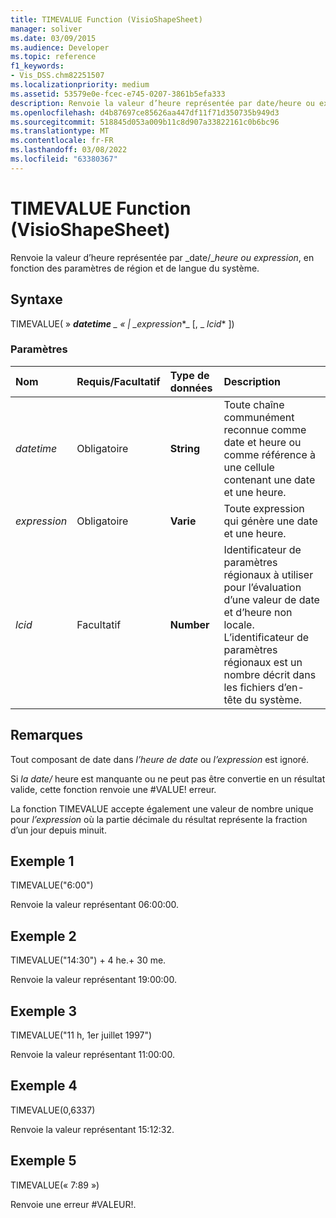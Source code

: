 ```yaml
---
title: TIMEVALUE Function (VisioShapeSheet)
manager: soliver
ms.date: 03/09/2015
ms.audience: Developer
ms.topic: reference
f1_keywords:
- Vis_DSS.chm82251507
ms.localizationpriority: medium
ms.assetid: 53579e0e-fcec-e745-0207-3861b5efa333
description: Renvoie la valeur d’heure représentée par date/heure ou expression, en fonction des paramètres de région et de langue du système.
ms.openlocfilehash: d4b87697ce85626aa447df11f71d350735b949d3
ms.sourcegitcommit: 518845d053a009b11c8d907a33822161c0b6bc96
ms.translationtype: MT
ms.contentlocale: fr-FR
ms.lasthandoff: 03/08/2022
ms.locfileid: "63380367"
---
```

# <a name="timevalue-function-visioshapesheet"></a>TIMEVALUE Function (VisioShapeSheet)

Renvoie la valeur d’heure représentée par _date/__heure ou expression_, en fonction des paramètres de région et de langue du système.
  
## <a name="syntax"></a>Syntaxe

TIMEVALUE( » ***datetime** _ « | _*_expression_*_ [, _ *_lcid_** ]) 
  
### <a name="parameters"></a>Paramètres

|**Nom**|**Requis/Facultatif**|**Type de données**|**Description**|
|:-----|:-----|:-----|:-----|
| _datetime_ <br/> |Obligatoire  <br/> |**String** <br/> | Toute chaîne communément reconnue comme date et heure ou comme référence à une cellule contenant une date et une heure. |
| _expression_ <br/> |Obligatoire  <br/> |**Varie** <br/> | Toute expression qui génère une date et une heure. |
| _lcid_ <br/> |Facultatif  <br/> |**Number** <br/> |Identificateur de paramètres régionaux à utiliser pour l’évaluation d’une valeur de date et d’heure non locale. L’identificateur de paramètres régionaux est un nombre décrit dans les fichiers d’en-tête du système. |
   
## <a name="remarks"></a>Remarques

Tout composant de date dans  _l’heure de date_ ou  _l’expression_ est ignoré. 
  
Si  _la date/_ heure est manquante ou ne peut pas être convertie en un résultat valide, cette fonction renvoie une #VALUE! erreur. 
  
La fonction TIMEVALUE accepte également une valeur de nombre unique pour  _l’expression_ où la partie décimale du résultat représente la fraction d’un jour depuis minuit. 
  
## <a name="example-1"></a>Exemple 1

TIMEVALUE("6:00")
  
Renvoie la valeur représentant 06:00:00.
  
## <a name="example-2"></a>Exemple 2

TIMEVALUE("14:30") + 4 he.+ 30 me.
  
Renvoie la valeur représentant 19:00:00.
  
## <a name="example-3"></a>Exemple 3

TIMEVALUE("11 h, 1er juillet 1997")
  
Renvoie la valeur représentant 11:00:00.
  
## <a name="example-4"></a>Exemple 4

TIMEVALUE(0,6337)
  
Renvoie la valeur représentant 15:12:32.
  
## <a name="example-5"></a>Exemple 5

TIMEVALUE(« 7:89 »)
  
Renvoie une erreur #VALEUR!.
  

